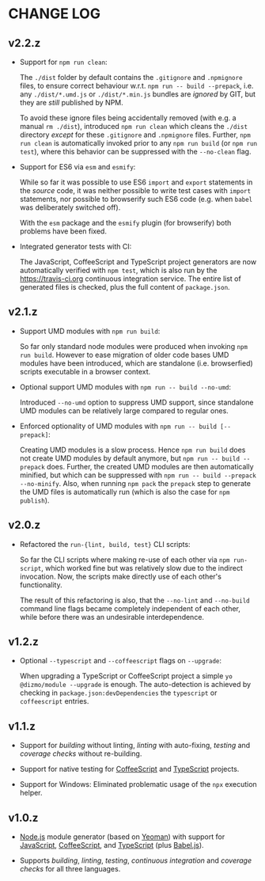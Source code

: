 # CHANGE LOG

## v2.2.z

* Support for `npm run clean`:

    The `./dist` folder by default contains the `.gitignore` and `.npmignore` files, to ensure correct behaviour w.r.t. `npm run -- build --prepack`, i.e. any `./dist/*.umd.js` or `./dist/*.min.js` bundles are *ignored* by GIT, but they are *still* published by NPM.

    To avoid these ignore files being accidentally removed (with e.g. a manual `rm ./dist`), introduced `npm run clean` which cleans the `./dist` directory *except* for these `.gitignore` and `.npmignore` files. Further, `npm run clean` is automatically invoked prior to any `npm run build` (or `npm run test`), where this behavior can be suppressed with the `--no-clean` flag.

* Support for ES6 via `esm` and `esmify`:

    While so far it was possible to use ES6 `import` and `export` statements in the *source* code, it was neither possible to write test cases with `import` statements, nor possible to browserify such ES6 code (e.g. when `babel` was deliberately switched off).

    With the `esm` package and the `esmify` plugin (for browserify) both problems have been fixed.

* Integrated generator tests with CI:

    The JavaScript, CoffeeScript and TypeScript project generators are now automatically verified with `npm test`, which is also run by the https://travis-ci.org continuous integration service. The entire list of generated files is checked, plus the full content of `package.json`.

## v2.1.z

* Support UMD modules with `npm run build`:

    So far only standard node modules were produced when invoking `npm run build`. However to ease migration of older code bases UMD modules have been introduced, which are standalone (i.e. browserfied) scripts executable in a browser context.

* Optional support UMD modules with `npm run -- build --no-umd`:

    Introduced `--no-umd` option to suppress UMD support, since standalone UMD modules can be relatively large compared to regular ones.

* Enforced optionality of UMD modules with `npm run -- build [--prepack]`:

    Creating UMD modules is a slow process. Hence `npm run build` does not create UMD modules by default anymore, but `npm run -- build --prepack` does. Further, the created UMD modules are then automatically minified, but which can be suppressed with `npm run -- build --prepack --no-minify`. Also, when running `npm pack` the `prepack` step to generate the UMD files is automatically run (which is also the case for `npm publish`).

## v2.0.z

* Refactored the `run-{lint, build, test}` CLI scripts:

    So far the CLI scripts where making re-use of each other via `npm run-script`, which worked fine but was relatively slow due to the indirect invocation. Now, the scripts make directly use of each other's functionality.

    The result of this refactoring is also, that the `--no-lint` and `--no-build` command line flags became completely independent of each other, while before there was an undesirable interdependence.

## v1.2.z

* Optional `--typescript` and `--coffeescript` flags on `--upgrade`:

    When upgrading a TypeScript or CoffeeScript project a simple `yo @dizmo/module --upgrade` is enough. The auto-detection is achieved by checking in `package.json:devDependencies` the `typescript` or `coffeescript` entries.

## v1.1.z

* Support for *building* without linting, *linting* with auto-fixing, *testing* and *coverage checks* without re-building.

* Support for native testing for [CoffeeScript] and [TypeScript] projects.

* Support for Windows: Eliminated problematic usage of the `npx` execution helper.

## v1.0.z

* [Node.js] module generator (based on [Yeoman]) with support for [JavaScript], [CoffeeScript], and [TypeScript] (plus [Babel.js]).

* Supports *building*, *linting*, *testing*, *continuous integration* and *coverage checks* for all three languages.

[Babel.js]: http://babeljs.io
[CoffeeScript]: http://coffeescript.org
[JavaScript]: https://www.ecma-international.org
[Node.js]: https://nodejs.org
[TypeScript]: http://www.typescriptlang.org
[Yeoman]: http://yeoman.io
